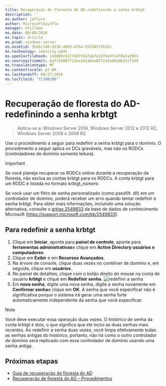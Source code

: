 ```yaml
---
title: Recuperação de floresta do AD-redefinindo a senha krbtgt
description: ''
ms.author: joflore
author: MicrosoftGuyJFlo
manager: mtillman
ms.date: 08/09/2018
ms.topic: article
ms.prod: windows-server
ms.assetid: 3bd6c1d0-d316-4b03-b7b4-557d4537635c
ms.technology: identity-adds
ms.openlocfilehash: 14dd09c6177d473547a67e1d79e9714f0a7a29b3
ms.sourcegitcommit: 6aff3d88ff22ea141a6ea6572a5ad8dd6321f199
ms.translationtype: MT
ms.contentlocale: pt-BR
ms.lasthandoff: 09/27/2019
ms.locfileid: "71390296"
---
```

# <a name="ad-forest-recovery---resetting-the-krbtgt-password"></a>Recuperação de floresta do AD-redefinindo a senha krbtgt

>Aplica-se a: Windows Server 2016, Windows Server 2012 e 2012 R2, Windows Server 2008 e 2008 R2

Use o procedimento a seguir para redefinir a senha krbtgt para o domínio. O procedimento a seguir aplica os DCs graváveis, mas não os RODCs (controladores de domínio somente leitura).
  
> [!IMPORTANT]
> Se você planeja recuperar os RODCs online durante a recuperação da floresta, não exclua as contas krbtgt para os RODCs. A conta krbtgt para um RODC é listada no formato krbtgt_*número*.
>
> Se você usar um filtro de senha personalizado (como passfilt. dll) em um controlador de domínio, poderá receber um erro quando tentar redefinir a senha krbtgt. Para obter mais informações, incluindo uma solução alternativa, consulte o [artigo 2549833](https://support.microsoft.com/kb/2549833) da base de dados de conhecimento Microsoft (https://support.microsoft.com/kb/2549833).
  
## <a name="to-reset-the-krbtgt-password"></a>Para redefinir a senha krbtgt  
  
1. Clique em **Iniciar**, aponte para **painel de controle**, aponte para **ferramentas administrativas**e clique em **Active Directory usuários e computadores**.
2. Clique em **Exibir** e em **Recursos Avançados**.
3. Na árvore de console, clique duas vezes no contêiner de domínio e, em seguida, clique em **usuários**.
4. No painel de detalhes, clique com o botão direito do mouse na conta de usuário **krbtgt** e clique em **Redefinir senha**.
   ![redefinir a senha](media/AD-Forest-Recovery-Resetting-the-krbtgt-password/resetpass1.png)
5. Em **nova senha**, digite uma nova senha, digite a senha novamente em **Confirmar senha**e clique em **OK**. A senha que você especificar não é significativa porque o sistema irá gerar uma senha forte automaticamente independente da senha que você especificar.
  
> [!NOTE]
> Você deve executar essa operação duas vezes. O histórico de senha da conta krbtgt é dois, o que significa que ele inclui as duas senhas mais recentes. Ao redefinir a senha duas vezes, você limpa efetivamente todas as senhas antigas do histórico, portanto, não há como o outro controlador de domínio será replicado com esse controlador de domínio usando uma senha antiga.

## <a name="next-steps"></a>Próximas etapas

- [Guia de recuperação de floresta do AD](AD-Forest-Recovery-Guide.md)
- [Recuperação de floresta do AD – Procedimentos](AD-Forest-Recovery-Procedures.md) 
